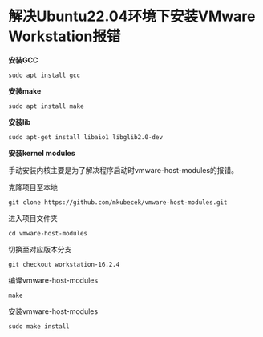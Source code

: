 # 解决Ubuntu22.04环境下安装VMware Workstation报错



**安装GCC**

```
sudo apt install gcc
```

**安装make**

```
sudo apt install make
```

**安装lib**

```
sudo apt-get install libaio1 libglib2.0-dev
```

**安装kernel modules**

手动安装内核主要是为了解决程序启动时vmware-host-modules的报错。

克隆项目至本地

```
git clone https://github.com/mkubecek/vmware-host-modules.git
```

进入项目文件夹

```
cd vmware-host-modules
```

切换至对应版本分支

```
git checkout workstation-16.2.4
```

编译vmware-host-modules

```
make
```

安装vmware-host-modules

```
sudo make install
```



